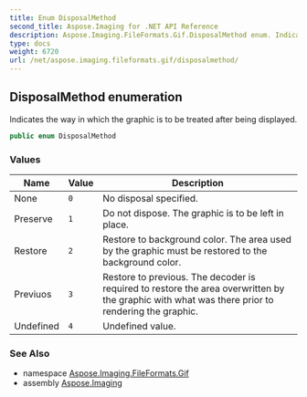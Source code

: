 ```yaml
---
title: Enum DisposalMethod
second_title: Aspose.Imaging for .NET API Reference
description: Aspose.Imaging.FileFormats.Gif.DisposalMethod enum. Indicates the way in which the graphic is to be treated after being displayed
type: docs
weight: 6720
url: /net/aspose.imaging.fileformats.gif/disposalmethod/
---
```

## DisposalMethod enumeration

Indicates the way in which the graphic is to be treated after being displayed.

```csharp
public enum DisposalMethod
```

### Values

| Name | Value | Description |
| --- | --- | --- |
| None | `0` | No disposal specified. |
| Preserve | `1` | Do not dispose. The graphic is to be left in place. |
| Restore | `2` | Restore to background color. The area used by the graphic must be restored to the background color. |
| Previuos | `3` | Restore to previous. The decoder is required to restore the area overwritten by the graphic with what was there prior to rendering the graphic. |
| Undefined | `4` | Undefined value. |

### See Also

* namespace [Aspose.Imaging.FileFormats.Gif](../../aspose.imaging.fileformats.gif/)
* assembly [Aspose.Imaging](../../)


